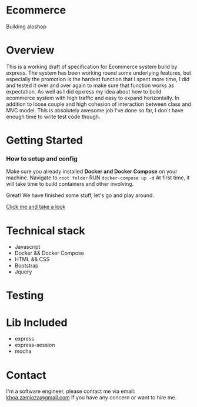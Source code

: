 # Ecommerce
Building aloshop

# Overview
This is a working draft of specification for Ecommerce system build by express. 
The system has been working round some underlying features, but especially the promotion is the hardest function that I spent more time, I did and tested it over and over again to make sure that function works as expectation. As well as I did epxress my idea about how to build ecommerce system with high traffic and easy to expand horizontally.
In addition to loose couple and high cohesion of interaction between class and MVC model. This is absolutely awesome job I've done so far, I don't have enough time to write test code though. 
# Getting Started
### How to setup and config
Make sure you already installed **Docker and Docker Compose** on your machine.
Navigate to `root folder`
RUN `docker-compose up -d` 
At first time, it will take time to build containers and other involving.

Great! We have finished some stuff, let's go and play around.

[Click me and take a look](http://localhost:8080)

# Technical stack
- Javascript
- Docker && Docker Compose
- HTML && CSS
- Bootstrap
- Jquery

# Testing

# Lib Included
- express
- express-session
- mocha

# Contact
I'm a software engineer, please contact me via email: [khoa.zamioza@gmail.com](mailto:khoa.zamioza@gmail.com)  if you have any concern or want to hire me.
